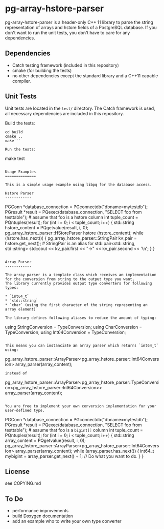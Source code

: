 pg-array-hstore-parser
======================

pg-array-hstore-parser is a header-only C++ 11 library to parse the string representation of arrays and hstore
fields of a PostgreSQL database. If you don't want to run the unit tests, you don't have to care for any dependencies.

Dependencies
------------

* Catch testing framework (included in this repository)
* cmake (for building the tests)
* no other dependencies  except the standard library and a C++11 capable compiler.


Unit Tests
----------

Unit tests are located in the `test/` directory. The Catch framework is used, all
necessary dependencies are included in this repository.

Build the tests:
```mkdir build
cd build
cmake ..
make```

Run the tests:
```
make test
```

Usage Examples
==============

This is a simple usage example using libpq for the database access.

Hstore Parser
------------

```
PGConn *database_connection = PGconnectdb("dbname=mytestdb");
PGresult *result = PQexec(database_connection, "SELECT foo from testtable"); # assume that foo is a hstore column
int tuple_count = PQntuples(result);
for (int i = 0; i < tuple_count; i++) {
    std::string hstore_content = PQgetvalue(result, i, 0);
    pg_array_hstore_parser::HStoreParser hstore (hstore_content);
    while (hstore.has_next()) {
        pg_array_hstore_parser::StringPair kv_pair = hstore.get_next(); # StringPair is an alias for std::pair<std::string, std::string>
        std::cout << kv_pair.first << "->" << kv_pair.second << '\n';
    }
}
```

Array Parser
------------

The array parser is a template class which receives an implementation for the conversion from string to the output type you want.
The library currently provides output type converters for following types:

* `int64_t`
* `std::string`
* `char` (using the first character of the string representing an array element)

The library defines following aliases to reduce the amount of typing:
```
using StringConversion = TypeConversion<StringConversionImpl>;
using CharConversion = TypeConversion<CharConversionImpl>;
using Int64Conversion = TypeConversion<Int64ConversionImpl>;
```

This means you can instanciate an array parser which returns `int64_t` using:
```
pg_array_hstore_parser::ArrayParser<pg_array_hstore_parser::Int64Conversion> array_parser(array_content);
```
instead of
```
pg_array_hstore_parser::ArrayParser<pg_array_hstore_parser::TypeConversion<pg_array_hstore_parser::Int64Conversion>> array_parser(array_content);
```

You are free to implement your own conversion implementation for your user-defined type.

```
PGConn *database_connection = PGconnectdb("dbname=mytestdb");
PGresult *result = PQexec(database_connection, "SELECT foo from testtable"); # assume that foo is a `bigint[]` column
int tuple_count = PQntuples(result);
for (int i = 0; i < tuple_count; i++) {
    std::string array_content = PQgetvalue(result, i, 0);
    pg_array_hstore_parser::ArrayParser<pg_array_hstore_parser::Int64Conversion> array_parser(array_content);
    while (array_parser.has_next()) {
        int64_t mybigint = array_parser.get_next() + 1;
        // Do what you want to do.
    }
}

License
-------

see COPYING.md


To Do
------
* performance improvements
* build Doxygen documentation
* add an example who to write your own type converter

